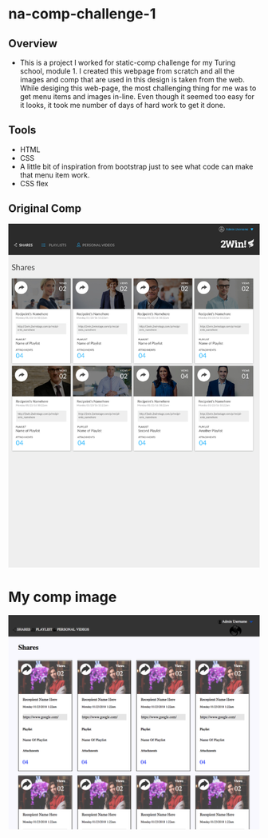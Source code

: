 # na-comp-challenge-1

## Overview 
 * This is a project I worked for static-comp challenge for my Turing school, module 1. I created this webpage from scratch and all the
 images and comp that are used in this design is taken from the web. While desiging this web-page, the most challenging thing for me was to get
 menu items and images in-line. Even though it seemed too easy for it looks, it took me number of days of hard work to get it done. 
 
 
## Tools 
* HTML 
* CSS
* A little bit of inspiration from bootstrap just to see what code can make that menu item work. 
* CSS flex 

## Original Comp 
![Screenshot](static-comp-challenge-2.jpg)

# My comp image 
![Screenshot](comp.png)

